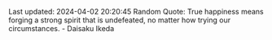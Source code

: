 Last updated: 2024-04-02 20:20:45
Random Quote: True happiness means forging a strong spirit that is undefeated, no matter how trying our circumstances. - Daisaku Ikeda